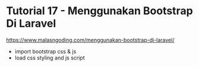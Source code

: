# Tutorial 17 - Menggunakan Bootstrap Di Laravel
https://www.malasngoding.com/menggunakan-bootstrap-di-laravel/

 - import bootstrap css & js
 - load css styling and js script
